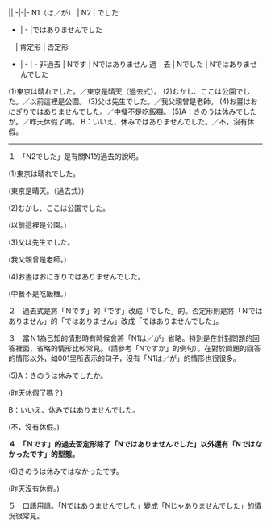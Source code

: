  ||
 -|-|-
N1（は／が） | N2 | でした
- | - |ではありませんでした 
	
　|  肯定形 |  否定形
- | - | -
非過去 | Nです | Nではありません
過　去 | Nでした |  Nではありませんでした
　　　　
 
(1)東京は晴れでした。／東京是晴天（過去式）。
(2)むかし、ここは公園でした。／以前這裡是公園。
(3)父は先生でした。／我父親曾是老師。
(4)お晝はおにぎりではありませんでした。／中餐不是吃飯糰。
(5)A：きのうは休みでしたか。／昨天休假了嗎。
  B：いいえ、休みではありませんでした。／不，沒有休假。

---

１　「N2でした」是有關N1的過去的說明。

  
(1)東京は晴れでした。

(東京是晴天。（過去式）)

(2)むかし、ここは公園でした。

(以前這裡是公園。)

(3)父は先生でした。

(我父親曾是老師。)

(4)お晝はおにぎりではありませんでした。

(中餐不是吃飯糰。)

２　過去式是將「Ｎです」的「です」改成「でした」的。否定形則是將「Ｎではありません」的「ではありません」改成「ではありませんでした」。

３　當Ｎ1為已知的情形時有時候會將「N1は／が」省略。特別是在針對問題的回答裡面，省略的情形比較常見。（請參考「Nですか」的例句）。在對於問題的回答的情形以外，如001里所表示的句子，沒有「N1は／が」的情形也很很多。

(5)A：きのうは休みでしたか。

(昨天休假了嗎？)

 B：いいえ、休みではありませんでした。

(不，沒有休假。)

**４　「Ｎです」的過去否定形除了「Nではありませんでした」以外還有「Nではなかったです」的型態。**

(6)きのうは休みではなかったです。

(昨天沒有休假。)

５　口語用語。「Nではありませんでした」變成「Nじゃありませんでした」的情況很常見。